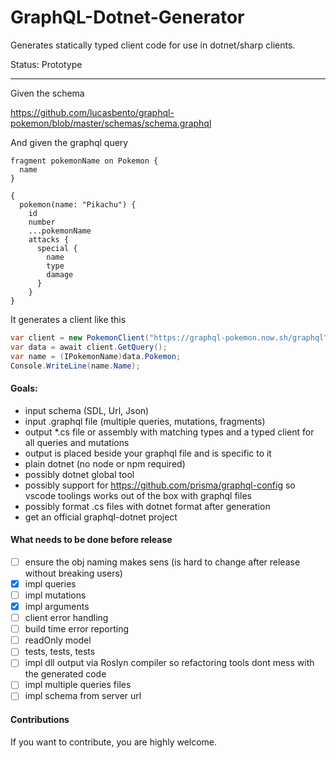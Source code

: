 # GraphQL-Dotnet-Generator

Generates statically typed client code for use in dotnet/sharp clients.

Status: Prototype

-----

Given the schema 

https://github.com/lucasbento/graphql-pokemon/blob/master/schemas/schema.graphql

And given the graphql query

```
fragment pokemonName on Pokemon {
  name
}

{
  pokemon(name: "Pikachu") {
    id
    number
    ...pokemonName
    attacks {
      special {
        name
        type
        damage
      }
    }
}
```

It generates a client like this

```c#
var client = new PokemonClient("https://graphql-pokemon.now.sh/graphql");
var data = await client.GetQuery();
var name = (IPokemonName)data.Pokemon;
Console.WriteLine(name.Name);
```

#### Goals:

* input schema (SDL, Url, Json)
* input .graphql file (multiple queries, mutations, fragments)
* output *.cs file or assembly with matching types and a typed client for all queries and mutations
* output is placed beside your graphql file and is specific to it
* plain dotnet (no node or npm required)
* possibly dotnet global tool
* possibly support for https://github.com/prisma/graphql-config so vscode toolings works out of the box with graphql files
* possibly format .cs files with dotnet format after generation
* get an official graphql-dotnet project

#### What needs to be done before release

* [ ] ensure the obj naming makes sens (is hard to change after release without breaking users)
* [x] impl queries
* [ ] impl mutations
* [x] impl arguments
* [ ] client error handling
* [ ] build time error reporting 
* [ ] readOnly model
* [ ] tests, tests, tests
* [ ] impl dll output via Roslyn compiler so refactoring tools dont mess with the generated code
* [ ] impl multiple queries files
* [ ] impl schema from server url

#### Contributions
If you want to contribute, you are highly welcome.

